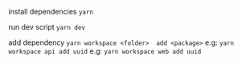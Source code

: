 install dependencies
`yarn`

run dev script
`yarn dev`

add dependency
`yarn workspace <folder>  add <package>`
e.g: `yarn workspace api add uuid`
e.g: `yarn workspace web add uuid`